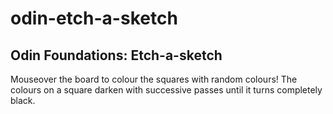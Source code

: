 # odin-etch-a-sketch
## Odin Foundations: Etch-a-sketch

Mouseover the board to colour the squares with random colours! The colours on a square darken with successive passes until it turns completely black.
